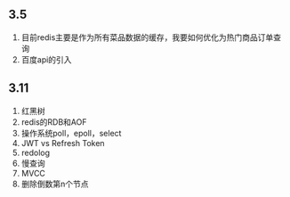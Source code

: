 ## 3.5
1. 目前redis主要是作为所有菜品数据的缓存，我要如何优化为热门商品订单查询
2. 百度api的引入

## 3.11
1. 红黑树
2. redis的RDB和AOF
3. 操作系统poll，epoll，select
4. JWT vs Refresh Token
5. redolog
6. 慢查询
7. MVCC
8. 删除倒数第n个节点